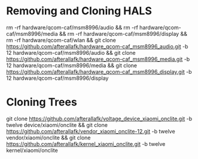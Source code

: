 # Removing and Cloning HALS

rm -rf hardware/qcom-caf/msm8996/audio && rm -rf hardware/qcom-caf/msm8996/media && rm -rf hardware/qcom-caf/msm8996/display && rm -rf hardware/qcom-caf/wlan && git clone https://github.com/afterallafk/hardware_qcom-caf_msm8996_audio.git -b 12 hardware/qcom-caf/msm8996/audio && git clone https://github.com/afterallafk/hardware_qcom-caf_msm8996_media.git -b 12 hardware/qcom-caf/msm8996/media && git clone https://github.com/afterallafk/hardware_qcom-caf_msm8996_display.git -b 12 hardware/qcom-caf/msm8996/display

# Cloning Trees

git clone https://github.com/afterallafk/voltage_device_xiaomi_onclite.git -b twelve device/xiaomi/onclite && git clone https://github.com/afterallafk/vendor_xiaomi_onclite-12.git -b twelve vendor/xiaomi/onclite && git clone https://github.com/afterallafk/kernel_xiaomi_onclite.git -b twelve kernel/xiaomi/onclite
